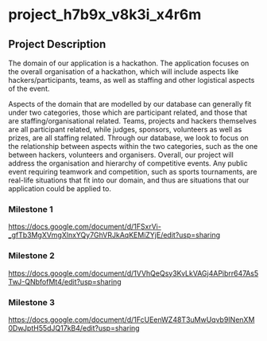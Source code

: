 # project_h7b9x_v8k3i_x4r6m

## Project Description
The domain of our application is a hackathon. The application focuses on the overall organisation of a hackathon, which will include aspects like hackers/participants, teams, as well as staffing and other logistical aspects of the event. 

Aspects of the domain that are modelled by our database can generally fit under two categories, those which are participant related, and those that are staffing/organisational related. Teams, projects and hackers themselves are all participant related, while judges, sponsors, volunteers as well as prizes, are all staffing related. Through our database, we look to focus on the relationship between aspects within the two categories, such as the one between hackers, volunteers and organisers. Overall, our project will address the organisation and hierarchy of competitive events. Any public event requiring teamwork and competition, such as sports tournaments, are real-life situations that fit into our domain, and thus are situations that our application could be applied to.


### Milestone 1
https://docs.google.com/document/d/1FSxrVi-_gfTb3MgXVmgXlnxYQy7GhVRJkAqKEMiZYjE/edit?usp=sharing

### Milestone 2
https://docs.google.com/document/d/1VVhQeQsy3KvLkVAGj4APibrr647As5TwJ-QNbfofMt4/edit?usp=sharing


### Milestone 3
https://docs.google.com/document/d/1FcUEenWZ48T3uMwUqvb9INenXM0DwJptH55dJQ17kB4/edit?usp=sharing


